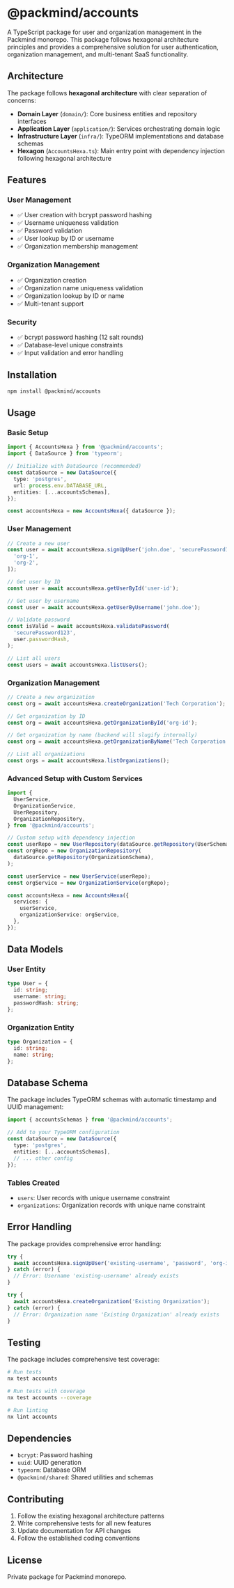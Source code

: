 # @packmind/accounts

A TypeScript package for user and organization management in the Packmind monorepo. This package follows hexagonal architecture principles and provides a comprehensive solution for user authentication, organization management, and multi-tenant SaaS functionality.

## Architecture

The package follows **hexagonal architecture** with clear separation of concerns:

- **Domain Layer** (`domain/`): Core business entities and repository interfaces
- **Application Layer** (`application/`): Services orchestrating domain logic
- **Infrastructure Layer** (`infra/`): TypeORM implementations and database schemas
- **Hexagon** (`AccountsHexa.ts`): Main entry point with dependency injection following hexagonal architecture

## Features

### User Management

- ✅ User creation with bcrypt password hashing
- ✅ Username uniqueness validation
- ✅ Password validation
- ✅ User lookup by ID or username
- ✅ Organization membership management

### Organization Management

- ✅ Organization creation
- ✅ Organization name uniqueness validation
- ✅ Organization lookup by ID or name
- ✅ Multi-tenant support

### Security

- ✅ bcrypt password hashing (12 salt rounds)
- ✅ Database-level unique constraints
- ✅ Input validation and error handling

## Installation

```bash
npm install @packmind/accounts
```

## Usage

### Basic Setup

```typescript
import { AccountsHexa } from '@packmind/accounts';
import { DataSource } from 'typeorm';

// Initialize with DataSource (recommended)
const dataSource = new DataSource({
  type: 'postgres',
  url: process.env.DATABASE_URL,
  entities: [...accountsSchemas],
});

const accountsHexa = new AccountsHexa({ dataSource });
```

### User Management

```typescript
// Create a new user
const user = await accountsHexa.signUpUser('john.doe', 'securePassword123', [
  'org-1',
  'org-2',
]);

// Get user by ID
const user = await accountsHexa.getUserById('user-id');

// Get user by username
const user = await accountsHexa.getUserByUsername('john.doe');

// Validate password
const isValid = await accountsHexa.validatePassword(
  'securePassword123',
  user.passwordHash,
);

// List all users
const users = await accountsHexa.listUsers();
```

### Organization Management

```typescript
// Create a new organization
const org = await accountsHexa.createOrganization('Tech Corporation');

// Get organization by ID
const org = await accountsHexa.getOrganizationById('org-id');

// Get organization by name (backend will slugify internally)
const org = await accountsHexa.getOrganizationByName('Tech Corporation');

// List all organizations
const orgs = await accountsHexa.listOrganizations();
```

### Advanced Setup with Custom Services

```typescript
import {
  UserService,
  OrganizationService,
  UserRepository,
  OrganizationRepository,
} from '@packmind/accounts';

// Custom setup with dependency injection
const userRepo = new UserRepository(dataSource.getRepository(UserSchema));
const orgRepo = new OrganizationRepository(
  dataSource.getRepository(OrganizationSchema),
);

const userService = new UserService(userRepo);
const orgService = new OrganizationService(orgRepo);

const accountsHexa = new AccountsHexa({
  services: {
    userService,
    organizationService: orgService,
  },
});
```

## Data Models

### User Entity

```typescript
type User = {
  id: string;
  username: string;
  passwordHash: string;
};
```

### Organization Entity

```typescript
type Organization = {
  id: string;
  name: string;
};
```

## Database Schema

The package includes TypeORM schemas with automatic timestamp and UUID management:

```typescript
import { accountsSchemas } from '@packmind/accounts';

// Add to your TypeORM configuration
const dataSource = new DataSource({
  type: 'postgres',
  entities: [...accountsSchemas],
  // ... other config
});
```

### Tables Created

- `users`: User records with unique username constraint
- `organizations`: Organization records with unique name constraint

## Error Handling

The package provides comprehensive error handling:

```typescript
try {
  await accountsHexa.signUpUser('existing-username', 'password', 'org-id');
} catch (error) {
  // Error: Username 'existing-username' already exists
}

try {
  await accountsHexa.createOrganization('Existing Organization');
} catch (error) {
  // Error: Organization name 'Existing Organization' already exists
}
```

## Testing

The package includes comprehensive test coverage:

```bash
# Run tests
nx test accounts

# Run tests with coverage
nx test accounts --coverage

# Run linting
nx lint accounts
```

## Dependencies

- `bcrypt`: Password hashing
- `uuid`: UUID generation
- `typeorm`: Database ORM
- `@packmind/shared`: Shared utilities and schemas

## Contributing

1. Follow the existing hexagonal architecture patterns
2. Write comprehensive tests for all new features
3. Update documentation for API changes
4. Follow the established coding conventions

## License

Private package for Packmind monorepo.
